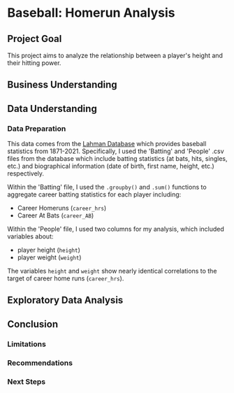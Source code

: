 # Baseball: Homerun Analysis

## Project Goal
This project aims to analyze the relationship between a player's height and their hitting power.

## Business Understanding

## Data Understanding  

### Data Preparation
This data comes from the [Lahman Database](http://seanlahman.com/download-baseball-database/) which provides baseball statistics from 1871-2021. Specifically, I used the 'Batting' and 'People' .csv files from the database which include batting statistics (at bats, hits, singles, etc.) and biographical information (date of birth, first name, height, etc.) respectively. 

Within the 'Batting' file, I used the `.groupby()` and `.sum()` functions to aggregate career batting statistics for each player including:
* Career Homeruns (`career_hrs`)
* Career At Bats (`career_AB`)

Within the 'People' file, I used two columns for my analysis, which included variables about:
* player height (`height`)
* player weight (`weight`)

The variables `height` and `weight` show nearly identical correlations to the target of career home runs (`career_hrs`). 

## Exploratory Data Analysis

## Conclusion

### Limitations

### Recommendations

### Next Steps

